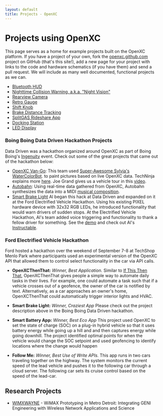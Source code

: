 ```yaml
---
layout: default
title: Projects - OpenXC
---
```


<div class="page-header">
    <h1>Projects using OpenXC</h1>
</div>

This page serves as a home for example projects built on the OpenXC platform. If
you have a project of your own, fork the [openxc.github.com][] project on GitHub
(that's this site!), add a new page for your project with links to the code and
hardware schematics (if you have them) and send a pull request. We will include
as many well documented, functional projects as we can.

* [Bluetooth HUD](/projects/bluetooth-hud.html)
* [Nighttime Collision Warning, a.k.a. "Night Vision"](/projects/nightvision.html)
* [Rearview Camera](/projects/rearview-camera.html)
* [Retro Gauge](/projects/retro-gauge.html)
* [Shift Knob](/projects/shift-knob.html)
* [Brake Distance Tracking](/projects/brakedist.html)
* [SplitGAS Rideshare App](/projects/splitgas.html)
* [Docking Station](/projects/docking-station.html)
* [LED Display](/projects/led-display.html)


### Boing Boing Data Driven Hackathon Projects
Data Driven was a hackathon organized around OpenXC as part of Boing
Boing's
<a href="http://boingboing.net/tag/ingenuity">Ingenuity</a> event.
Check out some of the great projects that came out of the hackathon
below:

* [OpenXC Van-Go](http://boingboing.net/2013/09/03/car-tells-robot-artist-what-to.html): This team used [Super-Awesome Sylvia's](http://sylviashow.com/) [WaterColorBot](http://watercolorbot.com/).
  to paint pictures based on live OpenXC data.  TechNinja explains
  more <a
  href="https://www.youtube.com/watch?feature=player_embedded&v=8xWfO5t02wI">here</a>.
  Joe Grand gives us a vehicle tour in this <a
  href="https://www.youtube.com/watch?v=VZedQH9FHiw">video</a>.
* [Autobahn](http://boingboing.net/2013/09/04/car-composes-kraftwerkian-musi.html):
  Using real-time data gathered from OpenXC, Autobahn synthesizes the
  data into a MIDI [musical composition](https://www.youtube.com/watch?feature=player_embedded&v=dj-LJQyGjls#t=39).
* [Smart Brake Light](http://ledpixelart.com/portfolio-item/smart-brake-light-prototype-2/)
  Al began this hack at Data Driven and expanded on it at the Ford
  Electrified Vehicle Hackathon.  Using his existing PIXEL hardware
  device with 32x32 RGB LEDs, he introduced functionality that would
  warn drivers of sudden stops.  At the Electrified Vehicle
  Hackathon, Al's team added voice triggering and functionality to
  thank a fellow driver for something.  See the
  [demo](http://ledpixelart.com/portfolio-item/smart-brake-light-prototype-2/) and check out Al's [Instructable](http://www.instructables.com/id/Smart-Brake-Light-Proof-of-Concept/).

### Ford Electrified Vehicle Hackathon
Ford hosted a hackathon over the weekend of September 7-8 at TechShop Menlo Park where participants used an experimental version of the OpenXC API that allowed them to control select functionality in the car via API calls.

* **OpenXCThenThat:** *Winner, Best Application.* Similar to [If This Then That](http://ifttt.com/), OpenXCThenThat gives people a simple way to automate daily tasks in their lives.  For example, one could automate a task such that if a vehicle crosses out of a geofence, the owner of the car is notified by text.  Alternatively, as a car approaches an owner's home, OpenXCThenThat could automatically trigger interior lights and HVAC.

* **Smart Brake Light:** *Winner, Craziest App* Please check out the project description above in the Boing Boing Data Driven hackathon.

* **Smart Battery App:** *Winner, Best Eco App* This project used OpenXC to set the state of charge (SOC) on a plug-in hybrid vehicle so that it uses battery energy while going up a hill and and then captures energy while going downhill.  The project identified optimal points for when the vehicle would change the SOC setpoint and used geofencing to identify locations where the change would happen

* **Follow Me:** *Winner, Best Use of Write APIs.*  This app runs in two cars traveling together on the highway.  The system monitors the current speed of the lead vehicle and pushes it to the following car through a cloud server. The following car sets its cruise control based on the speed of the lead-car.







## Research Projects

* [WIMXWAYNE](http://groups.geni.net/geni/wiki/WIMXWAYNE) - WiMAX Prototyping in
  Metro Detroit: Integrating GENI Engineering with Wireless Network Applications
  and Science

[openxc.github.com]: https://github.com/openxc/openxc.github.com
